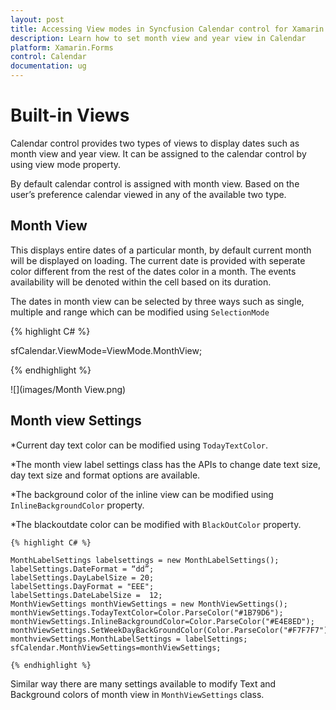 ```yaml
---
layout: post
title: Accessing View modes in Syncfusion Calendar control for Xamarin.Forms
description: Learn how to set month view and year view in Calendar
platform: Xamarin.Forms
control: Calendar
documentation: ug
---
```

# Built-in Views

Calendar control provides two types of views to display dates such as month view and year view. It can be assigned to the calendar control by using view mode property.

By default calendar control is assigned with month view. Based on the user’s preference calendar viewed in any of the available two type.

## Month View

This displays entire dates of a particular month, by default current month will be displayed on loading. The current date is provided with seperate color different from the rest of the dates color in a month. The events availability will be denoted within the cell based on its duration.

The dates in month view can be selected by three ways such as single, multiple and range which can be modified using `SelectionMode`

{% highlight C# %}

sfCalendar.ViewMode=ViewMode.MonthView;
 
{% endhighlight %}
 
![](images/Month View.png)
 
## Month view Settings

*Current day text color can be modified using `TodayTextColor`.

*The month view label settings class has the APIs to change date text size, day text size and format options are available.

*The background color of the inline view can be modified using `InlineBackgroundColor` property.

*The blackoutdate color can be modified with `BlackOutColor` property.

    {% highlight C# %}
	
	MonthLabelSettings labelsettings = new MonthLabelSettings();
	labelSettings.DateFormat = “dd”;
	labelSettings.DayLabelSize = 20;
	labelSettings.DayFormat = "EEE";
	labelSettings.DateLabelSize =  12;
	MonthViewSettings monthViewSettings = new MonthViewSettings();
	monthViewSettings.TodayTextColor=Color.ParseColor("#1B79D6");
	monthViewSettings.InlineBackgroundColor=Color.ParseColor("#E4E8ED");
	monthViewSettings.SetWeekDayBackGroundColor(Color.ParseColor("#F7F7F7"));
	monthviewSettings.MonthLabelSettings = labelSettings;
	sfCalendar.MonthViewSettings=monthViewSettings;
	
	{% endhighlight %}


Similar way there are many settings available to modify Text and Background colors of month view in `MonthViewSettings` class.



